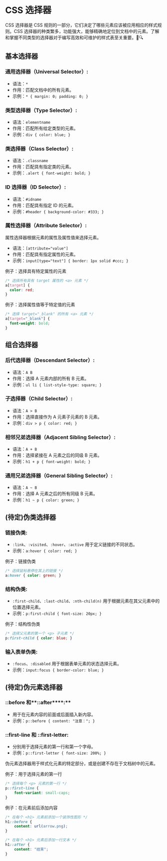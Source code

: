 # CSS 选择器

CSS 选择器是 CSS 规则的一部分，它们决定了哪些元素应该被应用相应的样式规则。CSS 选择器的种类繁多，功能强大，能够精确地定位到文档中的元素。了解和掌握不同类型的选择器对于编写高效和可维护的样式表至关重要。🎨🔍

## 基本选择器

### **通用选择器（Universal Selector）**:

- 语法：`*`
- 作用：匹配文档中的所有元素。
- 示例：`* { margin: 0; padding: 0; }`

### **类型选择器（Type Selector）**:

- 语法：`elementname`
- 作用：匹配所有给定类型的元素。
- 示例：`div { color: blue; }`

### **类选择器（Class Selector）**:

- 语法：`.classname`
- 作用：匹配具有指定类的元素。
- 示例：`.alert { font-weight: bold; }`

### **ID 选择器（ID Selector）**:

- 语法：`#idname`
- 作用：匹配具有指定 ID 的元素。
- 示例：`#header { background-color: #333; }`

### **属性选择器（Attribute Selector）**:

属性选择器根据元素的属性及属性值来选择元素。

- 语法：`[attribute="value"]`
- 作用：匹配具有指定属性的元素。
- 示例：`input[type="text"] { border: 1px solid #ccc; }`

例子：选择具有特定属性的元素

```css
/* 选择所有具有 target 属性的 <a> 元素 */
a[target] {
  color: red;
}
```

例子：选择属性值等于特定值的元素

```css
/* 选择 target="_blank" 的所有 <a> 元素 */
a[target="_blank"] {
  font-weight: bold;
}
```

## 组合选择器

### **后代选择器（Descendant Selector）**:

- 语法：`A B`
- 作用：选择 A 元素内部的所有 B 元素。
- 示例：`ul li { list-style-type: square; }`

### **子选择器（Child Selector）**:

- 语法：`A > B`
- 作用：选择直接作为 A 元素子元素的 B 元素。
- 示例：`div > p { color: red; }`

### **相邻兄弟选择器（Adjacent Sibling Selector）**:

- 语法：`A + B`
- 作用：选择紧接在 A 元素之后的同级 B 元素。
- 示例：`h1 + p { font-weight: bold; }`

### **通用兄弟选择器（General Sibling Selector）**:

- 语法：`A ~ B`
- 作用：选择 A 元素之后的所有同级 B 元素。
- 示例：`h1 ~ p { color: green; }`

## (待定)伪类选择器

### **链接伪类**:

- `:link`、`:visited`、`:hover`、`:active` 用于定义链接的不同状态。
- 示例：`a:hover { color: red; }`

例子：链接伪类

```css
/* 选择鼠标悬停在其上的链接 */ 
a:hover { color: green; }
```

### **结构伪类**:

- `:first-child`、`:last-child`、`:nth-child(n)` 用于根据元素在其父元素中的位置选择元素。
- 示例：`p:first-child { font-size: 20px; }`

例子：结构性伪类

```css
/* 选择父元素的第一个 <p> 子元素 */ 
p:first-child { color: blue; }
```

### **输入表单伪类**:

- `:focus`、`:disabled` 用于根据表单元素的状态选择元素。
- 示例：`input:focus { border-color: blue; }`

## (待定)伪元素选择器

### **::before** 和**::after****:**

- 用于在元素内容的前面或后面插入新内容。
- 示例：`p::before { content: "注意："; }`

### **::first-line** 和 **::first-letter**:

- 分别用于选择元素的第一行和第一个字母。
- 示例：`p::first-letter { font-size: 200%; }`

伪元素选择器用于样式化元素的特定部分，或是创建不存在于文档树中的元素。

例子：用于选择元素的第一行

```css
/* 选择每个 <p> 元素的第一行 */ 
p::first-line { 
    font-variant: small-caps; 
}
```

例子：在元素前后添加内容

```css
/* 在每个 <h1> 元素前添加一个装饰性图形 */ 
h1::before { 
    content: url(arrow.png); 
} 

/* 在每个 <h1> 元素后添加一行文本 */ 
h1::after { 
    content: "结束"; 
}
```
